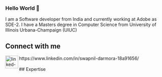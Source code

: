 ### Hello World 👋
I am a Software developer from India and currently working at Adobe as SDE-2.
I have a Masters degree in Computer Science from University of Illinois Urbana-Champaign (UIUC)
<br>
## Connect with me
<img align="left" height="40px" width = "40px" alt="linked-in" src="https://media-exp1.licdn.com/dms/image/C5103AQH3Fx2GGmR4ow/profile-displayphoto-shrink_800_800/0/1583948859070?e=1632960000&v=beta&t=bA_2efUPR-g8XYZ944lOdaieqHa8iLLOtCt_heRhS1k" />
https://www.linkedin.com/in/swapnil-darmora-18a91656/
<br>
<br>
## Expertise
